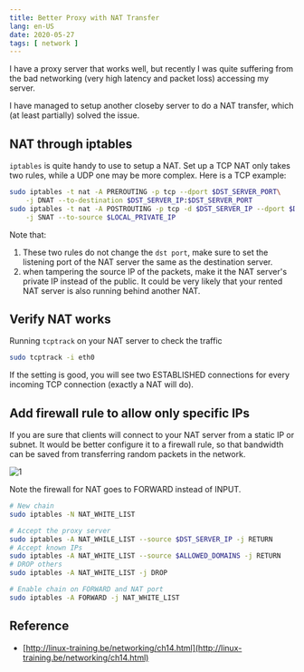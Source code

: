 ```yaml
---
title: Better Proxy with NAT Transfer
lang: en-US
date: 2020-05-27
tags: [ network ]
---
```


I have a proxy server that works well, but recently I was quite suffering from the bad networking (very high latency and packet loss) accessing my server.

I have managed to setup another closeby server to do a NAT transfer, which (at least partially) solved the issue.

<!-- more -->

## NAT through iptables
`iptables` is quite handy to use to setup a NAT.
Set up a TCP NAT only takes two rules, while a UDP one may be more complex.
Here is a TCP example:
``` bash
sudo iptables -t nat -A PREROUTING -p tcp --dport $DST_SERVER_PORT\
    -j DNAT --to-destination $DST_SERVER_IP:$DST_SERVER_PORT
sudo iptables -t nat -A POSTROUTING -p tcp -d $DST_SERVER_IP --dport $DST_SERVER_PORT\
    -j SNAT --to-source $LOCAL_PRIVATE_IP
```

Note that:
1. These two rules do not change the `dst port`, make sure to set the listening port of the NAT server the same as the destination server.
2. when tampering the source IP of the packets, make it the NAT server's private IP instead of the public. It could be very likely that your rented NAT server is also running behind another NAT.

## Verify NAT works
Running `tcptrack` on your NAT server to check the traffic
``` bash
sudo tcptrack -i eth0
```
If the setting is good, you will see two ESTABLISHED connections for every incoming TCP connection (exactly a NAT will do).

## Add firewall rule to allow only specific IPs 
If you are sure that clients will connect to your NAT server from a static IP or subnet.
It would be better configure it to a firewall rule, so that bandwidth can be saved from transferring random packets in the network.

![1](http://linux-training.be/networking/images/iptables_filter.png)

Note the firewall for NAT goes to FORWARD instead of INPUT.

``` bash
# New chain
sudo iptables -N NAT_WHITE_LIST

# Accept the proxy server
sudo iptables -A NAT_WHILE_LIST --source $DST_SERVER_IP -j RETURN
# Accept known IPs
sudo iptables -A NAT_WHITE_LIST --source $ALLOWED_DOMAINS -j RETURN 
# DROP others
sudo iptables -A NAT_WHITE_LIST -j DROP

# Enable chain on FORWARD and NAT port 
sudo iptables -A FORWARD -j NAT_WHITE_LIST
```

## Reference
- [http://linux-training.be/networking/ch14.html](http://linux-training.be/networking/ch14.html)

